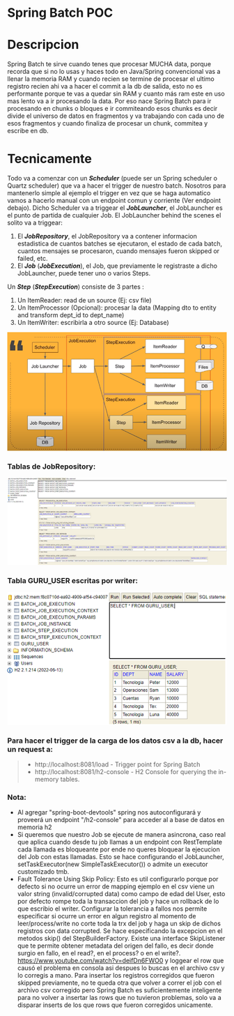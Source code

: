 # Spring Batch POC

# Descripcion
Spring Batch te sirve cuando tenes que procesar MUCHA data, porque recorda que si no lo usas y haces
todo en Java/Spring convencional vas a llenar la memoria RAM y cuando recien se termine de procesar el ultimo registro
recien ahi va a hacer el commit a la db de salida, esto no es performante porque te vas a quedar sin RAM y cuanto más ram
este en uso mas lento va a ir procesando la data. Por eso nace Spring Batch para ir procesando en chunks o bloques e ir commiteando
esos chunks es decir divide el universo de datos en fragmentos y va trabajando con cada uno de esos fragmentos y cuando finaliza
de procesar un chunk, commitea y escribe en db.

# Tecnicamente
Todo va a comenzar con un ***Scheduler*** (puede ser un Spring scheduler o Quartz scheduler)
que va a hacer el trigger de nuestro batch. Nosotros para mantenerlo simple al ejemplo el trigger en vez 
que se haga automatico vamos a hacerlo manual con un endpoint comun y corriente (Ver endpoint debajo).
Dicho Scheduler va a triggear el ***JobLauncher***,  el JobLauncher es el punto de partida 
de cualquier Job. El JobLauncher behind the scenes el solito va a triggear:
1. El ***JobRepository***, el JobRepository va a contener informacion estadistica de cuantos batches se ejecutaron, 
el estado de cada batch, cuantos mensajes se procesaron, cuando mensajes fueron skipped or failed, etc.
2.  El ***Job*** (***JobExecution***), el Job, que previamente le registraste a dicho JobLauncher, puede tener uno o varios Steps.

Un ***Step*** (***StepExecution***) consiste de 3 partes :
1. Un ItemReader: read de un source (Ej: csv file)
2. Un ItemProcessor (Opcional): procesar la data (Mapping dto to entity and transform dept_id to dept_name)
3. Un ItemWriter: escribirla a otro source (Ej: Database)

![alt text](https://github.com/estebanbri/Spring-Batch-POC/blob/master/workflow.png)

### Tablas de JobRepository:
![alt text](https://github.com/estebanbri/Spring-Batch-POC/blob/master/result-job-repository.png)

### Tabla GURU_USER escritas por writer:
![alt text](https://github.com/estebanbri/Spring-Batch-POC/blob/master/result-job-output.png)

### Para hacer el trigger de la carga de los datos csv a la db, hacer un request a:
> - http://localhost:8081/load - Trigger point for Spring Batch
> - http://localhost:8081/h2-console - H2 Console for querying the in-memory tables.

### Nota: 
- Al agregar "spring-boot-devtools" spring nos autoconfigurará y proveerá un endpoint "/h2-console"
para acceder al a base de datos en memoria h2
- Si queremos que nuestro Job se ejecute de manera asincrona, caso real que aplica cuando desde tu job llamas a un 
endpoint con RestTemplate cada llamada es bloqueante por ende no queres bloquear la ejecucion del Job con estas llamadas.
Esto se hace configurando el JobLauncher, setTaskExecutor(new SimpleTaskExecutor()) o admite un executor customizado tmb.
- Fault Tolerance Using Skip Policy: Esto es util configurarlo porque por defecto si no ocurre un error de mapping
ejemplo en el csv viene un valor string (invalid/corrupted data) como campo de edad del User, 
esto por defecto rompe toda la transaccion del job y hace un rollback de lo que escribio el writer. 
Configurar la tolerancia a fallos nos permite especificar si ocurre un error en algun registro al momento de leer/process/write
no corte toda la trx del job y haga un skip de dichos registros con data corrupted. Se hace especificando la excepcion 
en el metodos skip() del StepBuilderFactory. Existe una interface SkipListener que te permite obtener metadata del origen
del fallo, es decir donde surgio en fallo, en el read?, en el process? o en el write?. https://www.youtube.com/watch?v=deifDn6FWO0
y loggear el row que causó el problema en consola asi despues lo buscas en el archivo csv y lo corregis a mano.
Para insertar los registros corregidos que fueron skipped previamente, no te queda otra que volver a correr el job
con el archivo csv corregido pero Spring Batch es suficientemente inteligente para no volver a insertar las rows que
no tuvieron problemas, solo va a disparar inserts de los que rows que fueron corregidos unicamente.